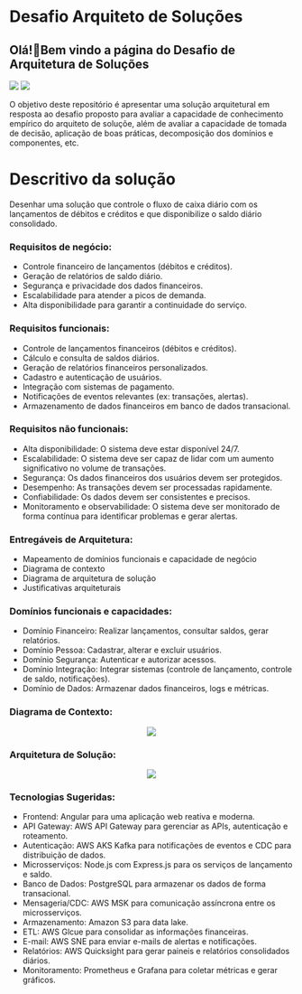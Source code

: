 # Desafio Arquiteto de Soluções

## Olá!👋Bem vindo a página do Desafio de Arquitetura de Soluções

<div>
<a href = "mailto:edsonhenriques@yaho.com"><img src="https://img.shields.io/badge/-eMail-%23333?style=for-the-badge&logo=mail.ru&logoColor=white" target="_blank"></a>
<a href="https://www.linkedin.com/in/edsonhenriquesantos" target="_blank"><img src="https://img.shields.io/badge/-LinkedIn-%230077B5?style=for-the-badge&logo=linkedin&logoColor=white" target="_blank"></a>
</div><p></p>
O objetivo deste repositório é apresentar uma solução arquitetural em resposta ao desafio proposto para avaliar a capacidade de conhecimento empírico do arquiteto de soluçõe, além de avaliar a capacidade de tomada de decisão, aplicação de boas práticas, decomposição dos domínios e componentes, etc.

<h1>Descritivo da solução</h1>
Desenhar uma solução que controle o fluxo de caixa diário com os lançamentos de débitos e créditos e que disponibilize o saldo diário consolidado. 

<h3>Requisitos de negócio:</h3>

- Controle financeiro de lançamentos (débitos e créditos).
- Geração de relatórios de saldo diário.
- Segurança e privacidade dos dados financeiros.
- Escalabilidade para atender a picos de demanda.
- Alta disponibilidade para garantir a continuidade do serviço.



<h3> Requisitos funcionais: </h3>

- Controle de lançamentos financeiros (débitos e créditos).
- Cálculo e consulta de saldos diários.
- Geração de relatórios financeiros personalizados.
- Cadastro e autenticação de usuários.
- Integração com sistemas de pagamento.
- Notificações de eventos relevantes (ex: transações, alertas).
- Armazenamento de dados financeiros em banco de dados transacional.

<h3> Requisitos não funcionais: </h3>

- Alta disponibilidade: O sistema deve estar disponível 24/7.
- Escalabilidade: O sistema deve ser capaz de lidar com um aumento significativo no volume de transações.
- Segurança: Os dados financeiros dos usuários devem ser protegidos.
- Desempenho: As transações devem ser processadas rapidamente.
- Confiabilidade: Os dados devem ser consistentes e precisos.
- Monitoramento e observabilidade: O sistema deve ser monitorado de forma contínua para identificar problemas e gerar alertas.

<h3>Entregáveis de Arquitetura: </h3><p>

- Mapeamento de domínios funcionais e capacidade de negócio
- Diagrama de contexto
- Diagrama de arquitetura de solução
- Justificativas arquiteturais


<h3>Domínios funcionais e capacidades: </h3>

- Domínio Financeiro: Realizar lançamentos, consultar saldos, gerar relatórios. 
- Domínio Pessoa: Cadastrar, alterar e excluir usuários.
- Domínio Segurança: Autenticar e autorizar acessos.
- Domínio Integração: Integrar sistemas (controle de lançamento, controle de saldo, notificações).
- Domínio de Dados: Armazenar dados financeiros, logs e métricas.


<h3> Diagrama de Contexto: </h3> 
<p align="center">
<img src="https://drive.google.com/uc?export=view&id=1Uw-42S8ZjqAI2xMrYVGRTlqXXRHOiyY6">
</p>


<h3>Arquitetura de Solução: </h3> 
<p align="center">
<img src="https://drive.google.com/uc?export=view&id=1tCheOMtxalmjevg53mpAMzdWZar9ppnR">
</p>


<h3> Tecnologias Sugeridas: </h3>

- Frontend: Angular para uma aplicação web reativa e moderna.
- API Gateway: AWS API Gateway para gerenciar as APIs, autenticação e roteamento.
- Autenticação: AWS AKS Kafka para notificações de eventos e CDC para distribuição de dados.
- Microsserviços: Node.js com Express.js para os serviços de lançamento e saldo.
- Banco de Dados: PostgreSQL para armazenar os dados de forma transacional.
- Mensageria/CDC: AWS MSK para comunicação assíncrona entre os microsserviços.
- Armazenamento: Amazon S3 para data lake.
- ETL: AWS Glcue para consolidar as informações financeiras.
- E-mail: AWS SNE para enviar e-mails de alertas e notificações.
- Relatórios: AWS Quicksight para gerar paineis e relatórios consolidados diários.
- Monitoramento: Prometheus e Grafana para coletar métricas e gerar gráficos.
